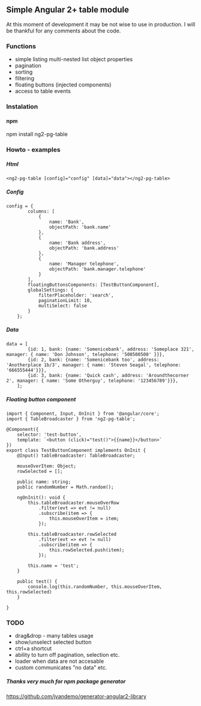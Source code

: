 ## Simple Angular 2+ table module
At this moment of development it may be not wise to use in production. I will be thankful for any comments about the code.


### Functions 
* simple listing multi-nested list object properties
* pagination
* sorting
* filtering 
* floating buttons (injected components)
* access to table events


### Instalation

#### npm 
npm install ng2-pg-table

### Howto - examples

##### Html

```
<ng2-pg-table [config]="config" [data]="data"></ng2-pg-table>

```


##### Config
```
config = {
        columns: [
            {
                name: 'Bank',
                objectPath: 'bank.name'
            },
            {
                name: 'Bank address',
                objectPath: 'bank.address'
            },
            {
                name: 'Manager telephone',
                objectPath: 'bank.manager.telephone'
            }
        ],
        floatingButtonsComponents: [TestButtonComponent],
        globalSettings: {
            filterPlaceholder: 'search',
            paginationLimit: 10,
            multiSelect: false
        }
    };
```

##### Data
```
data = [
        {id: 1, bank: {name: 'Somenicebank', address: 'Someplace 321', manager: { name: 'Don Johnson', telephone: '500500500' }}},
        {id: 2, bank: {name: 'Somenicebank too', address: 'Anotherplace 1b/3', manager: { name: 'Steven Seagal', telephone: '666555444'}}},
        {id: 3, bank: {name: 'Quick cash', address: 'Aroundthecorner 2', manager: { name: 'Some Otherguy', telephone: '123456789'}}},
    ];
```

##### Floating button component
```
import { Component, Input, OnInit } from '@angular/core';
import { TableBroadcaster } from 'ng2-pg-table';

@Component({
    selector: 'test-button',
    template: `<button (click)="test()">{{name}}</button>`
})
export class TestButtonComponent implements OnInit {
    @Input() tableBroadcaster: TableBroadcaster;

    mouseOverItem: Object;
    rowSelected = [];

    public name: string;
    public randomNumber = Math.random();

    ngOnInit(): void {
        this.tableBroadcaster.mouseOverRow
            .filter(evt => evt != null)
            .subscribe(item => {
                this.mouseOverItem = item;
            });

        this.tableBroadcaster.rowSelected
            .filter(evt => evt != null)
            .subscribe(item => {
                this.rowSelected.push(item);
            });

        this.name = 'test';
    }

    public test() {
        console.log(this.randomNumber, this.mouseOverItem, this.rowSelected)
    }

}
```


### TODO

* drag&drop - many tables usage
* show/unselect selected button
* ctrl+a shortcut
* ability to turn off pagination, selection etc.
* loader when data are not accesable
* custom communicates "no data" etc.






##### Thanks very much for npm package generator
https://github.com/jvandemo/generator-angular2-library
